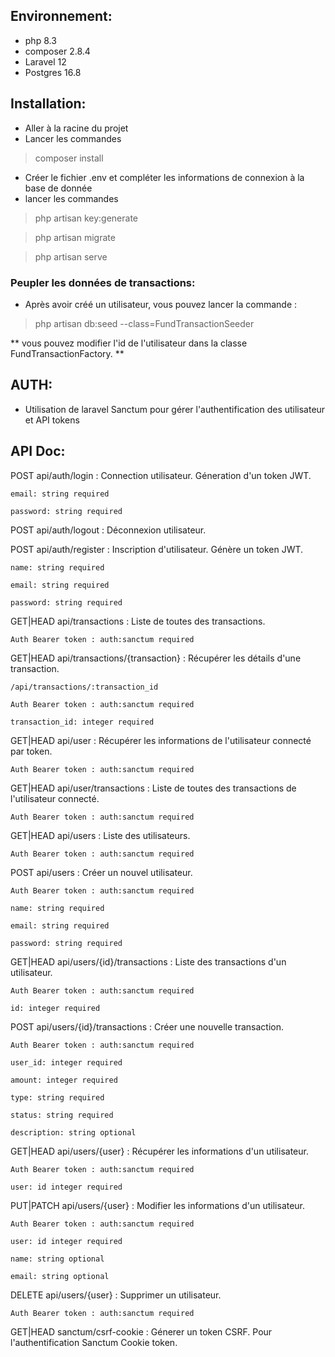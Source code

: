 ## Environnement:
- php 8.3
- composer 2.8.4
- Laravel 12
- Postgres 16.8

## Installation: 
- Aller à la racine du projet
- Lancer les commandes 
> composer install
- Créer le fichier .env et compléter les informations de connexion à la base de donnée
- lancer les commandes 
> php artisan key:generate

> php artisan migrate

> php artisan serve

### Peupler les données de transactions:
- Après avoir créé un utilisateur, vous pouvez lancer la commande :
> php artisan db:seed --class=FundTransactionSeeder

** vous pouvez modifier l'id de l'utilisateur dans la classe FundTransactionFactory.
** 
## AUTH:
- Utilisation de laravel Sanctum pour gérer l'authentification des utilisateur et API tokens


## API Doc:
  POST            api/auth/login        : Connection utilisateur. Géneration d'un token JWT.

    email: string required

    password: string required

  POST            api/auth/logout       : Déconnexion utilisateur. 

  POST            api/auth/register     : Inscription d'utilisateur. Génère un token JWT. 

    name: string required

    email: string required

    password: string required

  GET|HEAD        api/transactions               : Liste de toutes des transactions.

    Auth Bearer token : auth:sanctum required

  GET|HEAD        api/transactions/{transaction} : Récupérer les détails d'une transaction.

    /api/transactions/:transaction_id

    Auth Bearer token : auth:sanctum required

    transaction_id: integer required

  GET|HEAD        api/user                          : Récupérer les informations de l'utilisateur connecté par token.

    Auth Bearer token : auth:sanctum required

  GET|HEAD        api/user/transactions             : Liste de toutes des transactions de l'utilisateur connecté.

    Auth Bearer token : auth:sanctum required

  GET|HEAD        api/users                         : Liste des utilisateurs.

    Auth Bearer token : auth:sanctum required

  POST            api/users                         : Créer un nouvel utilisateur.

    Auth Bearer token : auth:sanctum required

    name: string required
    
    email: string required
    
    password: string required

  GET|HEAD        api/users/{id}/transactions       : Liste des transactions d'un utilisateur.

    Auth Bearer token : auth:sanctum required

    id: integer required

  POST            api/users/{id}/transactions       : Créer une nouvelle transaction.

    Auth Bearer token : auth:sanctum required

    user_id: integer required

    amount: integer required

    type: string required

    status: string required

    description: string optional


  GET|HEAD        api/users/{user}                  : Récupérer les informations d'un utilisateur.

    Auth Bearer token : auth:sanctum required

    user: id integer required

  PUT|PATCH       api/users/{user}                  : Modifier les informations d'un utilisateur.

    Auth Bearer token : auth:sanctum required

    user: id integer required

    name: string optional

    email: string optional

  DELETE          api/users/{user}                  : Supprimer un utilisateur.

    Auth Bearer token : auth:sanctum required

  GET|HEAD        sanctum/csrf-cookie               : Génerer un token CSRF. Pour l'authentification Sanctum Cookie token.



